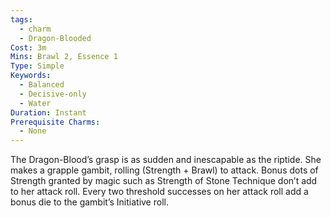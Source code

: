 ```yaml
---
tags:
  - charm
  - Dragon-Blooded
Cost: 3m
Mins: Brawl 2, Essence 1
Type: Simple
Keywords:
  - Balanced
  - Decisive-only
  - Water
Duration: Instant
Prerequisite Charms:
  - None
---
```

The Dragon-Blood’s grasp is as sudden and inescapable as the riptide. She makes a grapple gambit, rolling (Strength + Brawl) to attack. Bonus dots of Strength granted by magic such as Strength of Stone Technique don’t add to her attack roll. Every two threshold successes on her attack roll add a bonus die to the gambit’s Initiative roll.